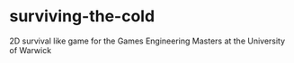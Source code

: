 # surviving-the-cold
2D survival like game for the Games Engineering Masters at the University of Warwick
